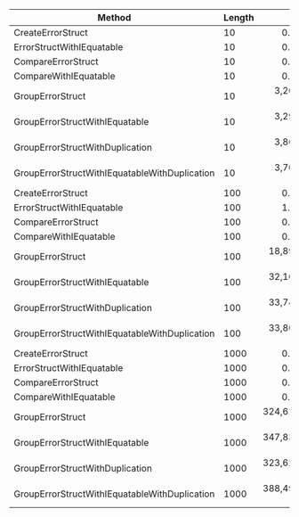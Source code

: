 ﻿|                                        Method | Length |            Mean |          Error |         StdDev |			Median |			 P95 |	  Gen0 | Allocated |
|---------------------------------------------- |------- |----------------:|---------------:|---------------:|----------------:|----------------:|--------:|----------:|
|                             CreateErrorStruct |     10 |       0.0226 ns |      0.0219 ns |      0.0646 ns |       0.0000 ns |       0.2178 ns |       - |         - |
|                     ErrorStructWithIEquatable |     10 |       0.0186 ns |      0.0210 ns |      0.0186 ns |       0.0207 ns |       0.0436 ns |       - |         - |
|                            CompareErrorStruct |     10 |       0.0000 ns |      0.0000 ns |      0.0000 ns |       0.0000 ns |       0.0000 ns |       - |         - |
|                         CompareWithIEquatable |     10 |       0.0284 ns |      0.0520 ns |      0.0461 ns |       0.0007 ns |       0.1133 ns |       - |         - |
|                              GroupErrorStruct |     10 |   3,203.1074 ns |     56.0556 ns |    111.9492 ns |   3,160.5238 ns |   3,432.3440 ns |  0.6561 |    2064 B |
|                GroupErrorStructWithIEquatable |     10 |   3,296.1310 ns |     32.9050 ns |     27.4772 ns |   3,301.8564 ns |   3,322.5779 ns |  0.6561 |    2064 B |
|               GroupErrorStructWithDuplication |     10 |   3,863.2688 ns |     74.1889 ns |    190.1744 ns |   3,780.1567 ns |   4,271.2279 ns |  0.8621 |    2712 B |
| GroupErrorStructWithIEquatableWithDuplication |     10 |   3,701.6700 ns |     36.5472 ns |     35.8943 ns |   3,690.4032 ns |   3,765.9195 ns |  0.8507 |    2680 B |
|                             CreateErrorStruct |    100 |       0.0200 ns |      0.0210 ns |      0.0281 ns |       0.0081 ns |       0.0782 ns |       - |         - |
|                     ErrorStructWithIEquatable |    100 |       1.3498 ns |      0.3561 ns |      1.0501 ns |       2.1106 ns |       2.3668 ns |       - |         - |
|                            CompareErrorStruct |    100 |       0.1250 ns |      0.0662 ns |      0.1823 ns |       0.0450 ns |       0.5383 ns |       - |         - |
|                         CompareWithIEquatable |    100 |       0.0029 ns |      0.0109 ns |      0.0091 ns |       0.0000 ns |       0.0160 ns |       - |         - |
|                              GroupErrorStruct |    100 |  18,891.4421 ns |    876.3415 ns |  2,323.9333 ns |  17,903.7064 ns |  22,525.7387 ns |  5.3711 |   16920 B |
|                GroupErrorStructWithIEquatable |    100 |  32,161.1547 ns |    868.1476 ns |  2,532.4273 ns |  31,949.1913 ns |  36,732.2894 ns |  5.3711 |   16920 B |
|               GroupErrorStructWithDuplication |    100 |  33,748.9963 ns |    971.5654 ns |  2,849.4331 ns |  32,642.6697 ns |  38,115.5328 ns |  6.9580 |   21888 B |
| GroupErrorStructWithIEquatableWithDuplication |    100 |  33,807.4257 ns |    766.1484 ns |  2,234.8909 ns |  32,937.2864 ns |  38,462.9407 ns |  6.9580 |   21856 B |
|                             CreateErrorStruct |   1000 |       0.0619 ns |      0.0621 ns |      0.1255 ns |       0.0000 ns |       0.3504 ns |       - |         - |
|                     ErrorStructWithIEquatable |   1000 |       0.1832 ns |      0.0829 ns |      0.1971 ns |       0.1376 ns |       0.5707 ns |       - |         - |
|                            CompareErrorStruct |   1000 |       0.1197 ns |      0.0639 ns |      0.1760 ns |       0.0000 ns |       0.4428 ns |       - |         - |
|                         CompareWithIEquatable |   1000 |       0.0612 ns |      0.0624 ns |      0.1274 ns |       0.0000 ns |       0.3839 ns |       - |         - |
|                              GroupErrorStruct |   1000 | 324,613.0461 ns | 10,384.7884 ns | 29,290.4800 ns | 309,395.9473 ns | 390,301.7090 ns | 48.8281 |  153648 B |
|                GroupErrorStructWithIEquatable |   1000 | 347,831.5075 ns | 10,113.5626 ns | 29,661.3285 ns | 345,891.2109 ns | 397,749.1504 ns | 48.8281 |  153648 B |
|               GroupErrorStructWithDuplication |   1000 | 323,626.8717 ns |  4,541.2601 ns |  5,904.9209 ns | 322,896.2158 ns | 333,543.1982 ns | 63.9648 |  201816 B |
| GroupErrorStructWithIEquatableWithDuplication |   1000 | 388,490.2134 ns | 14,157.0045 ns | 41,742.2471 ns | 387,539.8193 ns | 454,156.9971 ns | 63.9648 |  201784 B |